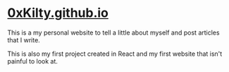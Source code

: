 # [0xKilty.github.io](https://0xkilty.github.io/#/)

This is a my personal website to tell a little about myself and post articles that I write.

This is also my first project created in React and my first website that isn't painful to look at.
